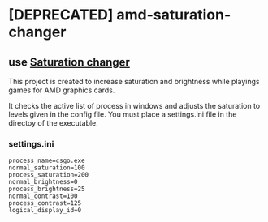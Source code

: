 # [DEPRECATED] amd-saturation-changer
## use [Saturation changer](https://github.com/heftyy/saturation-changer)

This project is created to increase saturation and brightness while playings games for AMD graphics cards.

It checks the active list of process in windows and adjusts the saturation to levels given in the config file.
You must place a settings.ini file in the directoy of the executable.

### settings.ini
```
process_name=csgo.exe
normal_saturation=100
process_saturation=200
normal_brightness=0
process_brightness=25
normal_contrast=100
process_contrast=125
logical_display_id=0
```
